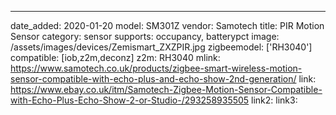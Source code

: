 ---
date_added: 2020-01-20
model: SM301Z
vendor: Samotech
title: PIR Motion Sensor
category: sensor
supports: occupancy, batterypct
image: /assets/images/devices/Zemismart_ZXZPIR.jpg
zigbeemodel: ['RH3040']
compatible: [iob,z2m,deconz]
z2m: RH3040
mlink: https://www.samotech.co.uk/products/zigbee-smart-wireless-motion-sensor-compatible-with-echo-plus-and-echo-show-2nd-generation/
link: https://www.ebay.co.uk/itm/Samotech-Zigbee-Motion-Sensor-Compatible-with-Echo-Plus-Echo-Show-2-or-Studio-/293258935505
link2: 
link3: 
